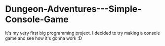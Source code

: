 # Dungeon-Adventures---Simple-Console-Game
It's my very first big programming project. I decided to try making a console game and see how it's gonna work :D
